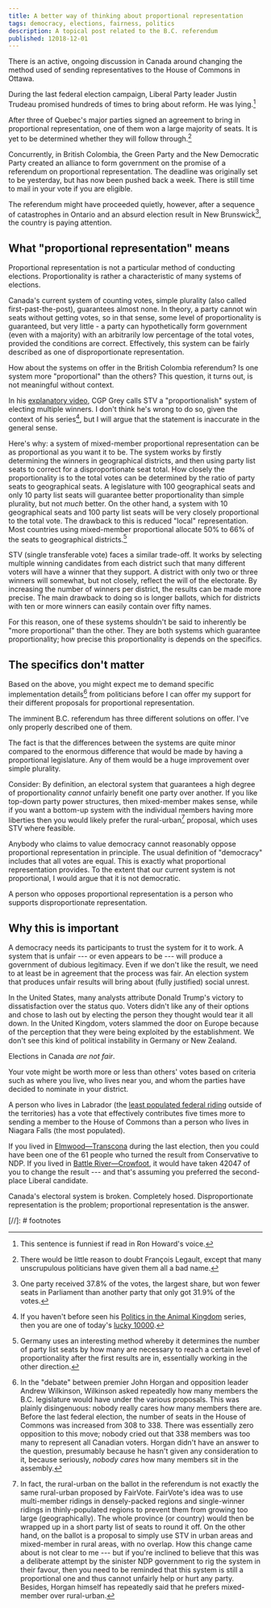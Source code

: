 ```yaml
---
title: A better way of thinking about proportional representation
tags: democracy, elections, fairness, politics
description: A topical post related to the B.C. referendum
published: 12018-12-01
---
```


There is an active, ongoing discussion in Canada around changing the method used of sending representatives to the House of Commons in Ottawa.

During the last federal election campaign, Liberal Party leader Justin Trudeau promised hundreds of times to bring about reform. He was lying.[^trudeau]

After three of Quebec's major parties signed an agreement to bring in proportional representation, one of them won a large majority of seats. It is yet to be determined whether they will follow through.[^legault]

Concurrently, in British Colombia, the Green Party and the New Democratic Party created an alliance to form government on the promise of a referendum on proportional representation. The deadline was originally set to be yesterday, but has now been pushed back a week. There is still time to mail in your vote if you are eligible.

The referendum might have proceeded quietly, however, after a sequence of catastrophes in Ontario and an absurd election result in New Brunswick[^newbrunswick], the country is paying attention.

## What "proportional representation" means

Proportional representation is not a particular method of conducting elections. Proportionality is rather a characteristic of many systems of elections.

Canada's current system of counting votes, simple plurality (also called first-past-the-post), guarantees almost none. In theory, a party cannot win seats without getting votes, so in that sense, some level of proportionality is guaranteed, but very little - a party can hypothetically form government (even with a majority) with an arbitrarily low percentage of the total votes, provided the conditions are correct. Effectively, this system can be fairly described as one of disproportionate representation.

How about the systems on offer in the British Colombia referendum? Is one system more "proportional" than the others? This question, it turns out, is not meaningful without context.

In his [explanatory video](https://www.xkcd.com/1053/), CGP Grey calls STV a "proportionalish" system of electing multiple winners. I don't think he's wrong to do so, given the context of his series[^animalkingdom], but I will argue that the statement is inaccurate in the general sense.

Here's why: a system of mixed-member proportional representation can be as proportional as you want it to be. The system works by firstly determining the winners in geographical districts, and then using party list seats to correct for a disproportionate seat total. How closely the proportionality is to the total votes can be determined by the ratio of party seats to geographical seats. A legislature with 100 geographical seats and only 10 party list seats will guarantee better proportionality than simple plurality, but not *much* better. On the other hand, a system with 10 geographical seats and 100 party list seats will be very closely proportional to the total vote. The drawback to this is reduced "local" representation. Most countries using mixed-member proportional allocate 50% to 66% of the seats to geographical districts.[^germany]

STV (single transferable vote) faces a similar trade-off. It works by selecting multiple winning candidates from each district such that many different voters will have a winner that they support. A district with only two or three winners will somewhat, but not closely, reflect the will of the electorate. By increasing the number of winners per district, the results can be made more precise. The main drawback to doing so is longer ballots, which for districts with ten or more winners can easily contain over fifty names.

For this reason, one of these systems shouldn't be said to inherently be "more proportional" than the other. They are both systems which guarantee proportionality; how precise this proportionality is depends on the specifics.

## The specifics don't matter

Based on the above, you might expect me to demand specific implementation details[^debate] from politicians before I can offer my support for their different proposals for proportional representation.

The imminent B.C. referendum has three different solutions on offer. I've only properly described one of them.

The fact is that the differences between the systems are quite minor compared to the enormous difference that would be made by having a proportional legislature. Any of them would be a huge improvement over simple plurality.

Consider: By definition, an electoral system that guarantees a high degree of proportionality *cannot* unfairly benefit one party over another. If you like top-down party power structures, then mixed-member makes sense, while if you want a bottom-up system with the individual members having more liberties then you would likely prefer the rural-urban[^ruralurban] proposal, which uses STV where feasible. 

Anybody who claims to value democracy cannot reasonably oppose proportional representation in principle. The usual definition of "democracy" includes that all votes are equal. This is exactly what proportional representation provides. To the extent that our current system is not proportional, I would argue that it is not democratic.

A person who opposes proportional representation is a person who supports disproportionate representation. 

## Why this is important

A democracy needs its participants to trust the system for it to work. A system that is unfair --- or even appears to be --- will produce a government of dubious legitimacy. Even if we don't like the result, we need to at least be in agreement that the process was fair. An election system that produces unfair results will bring about (fully justified) social unrest.

In the United States, many analysts attribute Donald Trump's victory to dissatisfaction over the status quo. Voters didn't like any of their options and chose to lash out by electing the person they thought would tear it all down. In the United Kingdom, voters slammed the door on Europe because of the perception that they were being exploited by the establishment. We don't see this kind of political instability in Germany or New Zealand.

Elections in Canada *are not fair*. 

Your vote might be worth more or less than others' votes based on criteria such as where you live, who lives near you, and whom the parties have decided to nominate in your district.

A person who lives in Labrador (the [least populated federal riding](https://en.wikipedia.org/wiki/Population_of_Canadian_federal_ridings) outside of the territories) has a vote that effectively contributes five times more to sending a member to the House of Commons than a person who lives in Niagara Falls (the most populated).

If you lived in [Elmwood—Transcona](https://en.wikipedia.org/wiki/Elmwood%E2%80%94Transcona) during the last election, then you could have been one of the 61 people who turned the result from Conservative to NDP. If you lived in [Battle River—Crowfoot](https://en.wikipedia.org/wiki/Battle_River%E2%80%94Crowfoot), it would have taken 42047 of you to change the result --- and that's assuming you preferred the second-place Liberal candidate.

Canada's electoral system is broken. Completely hosed. Disproportionate representation is the problem; proportional representation is the answer.

[//]: # footnotes

[^trudeau]: This sentence is funniest if read in Ron Howard's voice. 

[^legault]: There would be little reason to doubt François Legault, except that many unscrupulous politicians have given them all a bad name.

[^newbrunswick]: One party received 37.8% of the votes, the largest share, but won fewer seats in Parliament than another party that only got 31.9% of the votes. 

[^greyvideo]: [Footnote from STV: Proportional Systems vs STV](https://www.youtube.com/watch?v=8DNtsjB7L_I)

[^animalkingdom]: If you haven't before seen his [Politics in the Animal Kingdom](https://www.youtube.com/playlist?list=PL7679C7ACE93A5638) series, then you are one of today's [lucky 10000](https://www.xkcd.com/1053/).

[^germany]: Germany uses an interesting method whereby it determines the number of party list seats by how many are necessary to reach a certain level of proportionality after the first results are in, essentially working in the other direction.

[^ruralurban]: In fact, the rural-urban on the ballot in the referendum is not exactly the same rural-urban proposed by FairVote. FairVote's idea was to use multi-member ridings in densely-packed regions and single-winner ridings in thinly-populated regions to prevent them from growing too large (geographically). The whole province (or country) would then be wrapped up in a short party list of seats to round it off. On the other hand, on the ballot is a proposal to simply use STV in urban areas and mixed-member in rural areas, with no overlap. How this change came about is not clear to me --- but if you're inclined to believe that this was a deliberate attempt by the sinister NDP government to rig the system in their favour, then you need to be reminded that this system is still a proportional one and thus cannot unfairly help or hurt any party. Besides, Horgan himself has repeatedly said that he prefers mixed-member over rural-urban.

[^debate]: In the "debate" between premier John Horgan and opposition leader Andrew Wilkinson, Wilkinson asked repeatedly how many members the B.C. legislature would have under the various proposals. This was plainly disingenuous: nobody really cares how many members there are. Before the last federal election, the number of seats in the House of Commons was increased from 308 to 338. There was essentially zero opposition to this move; nobody cried out that 338 members was too many to represent all Canadian voters. Horgan didn't have an answer to the question, presumably because he hasn't given any consideration to it, because seriously, *nobody cares* how many members sit in the assembly. 
